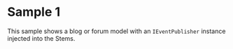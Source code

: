 # Sample 1

This sample shows a blog or forum model with an `IEventPublisher` instance injected into the Stems.